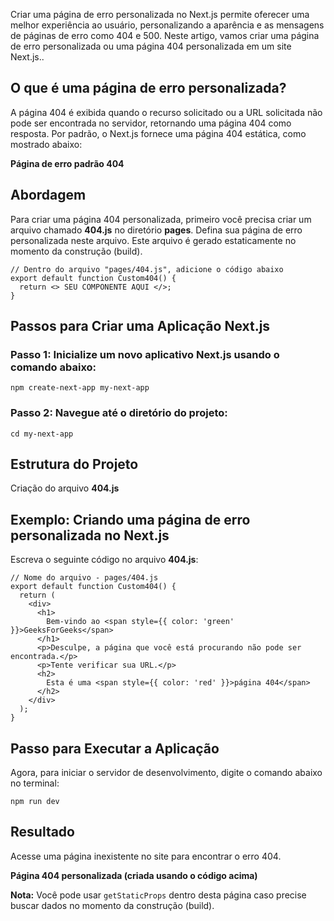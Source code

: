 Criar uma página de erro personalizada no Next.js permite oferecer uma melhor experiência ao usuário, personalizando a aparência e as mensagens de páginas de erro como 404 e 500. Neste artigo, vamos criar uma página de erro personalizada ou uma página 404 personalizada em um site Next.js..

## O que é uma página de erro personalizada?

A página 404 é exibida quando o recurso solicitado ou a URL solicitada não pode ser encontrada no servidor, retornando uma página 404 como resposta. Por padrão, o Next.js fornece uma página 404 estática, como mostrado abaixo:

**Página de erro padrão 404**

## Abordagem

Para criar uma página 404 personalizada, primeiro você precisa criar um arquivo chamado **404.js** no diretório **pages**. Defina sua página de erro personalizada neste arquivo. Este arquivo é gerado estaticamente no momento da construção (build).

```
// Dentro do arquivo "pages/404.js", adicione o código abaixo
export default function Custom404() {
  return <> SEU COMPONENTE AQUI </>;
}
```

## Passos para Criar uma Aplicação Next.js

### **Passo 1:** Inicialize um novo aplicativo Next.js usando o comando abaixo:

```
npm create-next-app my-next-app
```

### **Passo 2:** Navegue até o diretório do projeto:

```
cd my-next-app
```

## Estrutura do Projeto

Criação do arquivo **404.js**

## Exemplo: Criando uma página de erro personalizada no Next.js

Escreva o seguinte código no arquivo **404.js**:

```
// Nome do arquivo - pages/404.js
export default function Custom404() {
  return (
    <div>
      <h1>
        Bem-vindo ao <span style={{ color: 'green' }}>GeeksForGeeks</span>
      </h1>
      <p>Desculpe, a página que você está procurando não pode ser encontrada.</p>
      <p>Tente verificar sua URL.</p>
      <h2>
        Esta é uma <span style={{ color: 'red' }}>página 404</span>
      </h2>
    </div>
  );
}
```

## Passo para Executar a Aplicação

Agora, para iniciar o servidor de desenvolvimento, digite o comando abaixo no terminal:

```
npm run dev
```

## Resultado

Acesse uma página inexistente no site para encontrar o erro 404.

**Página 404 personalizada (criada usando o código acima)**

**Nota:** Você pode usar `getStaticProps` dentro desta página caso precise buscar dados no momento da construção (build).


